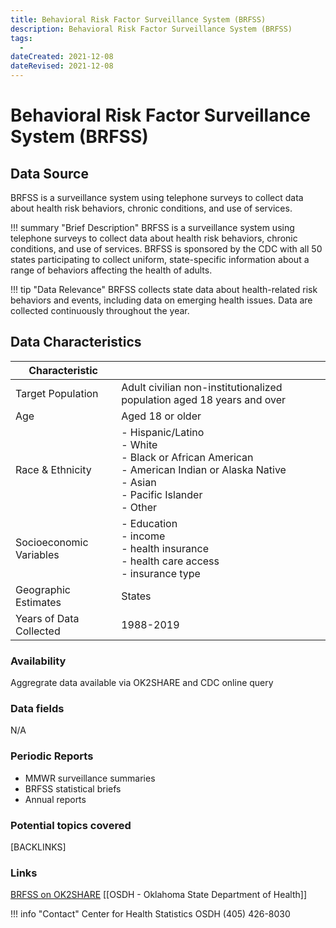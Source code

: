 ```yaml
---
title: Behavioral Risk Factor Surveillance System (BRFSS)
description: Behavioral Risk Factor Surveillance System (BRFSS)
tags:
  - 
dateCreated: 2021-12-08
dateRevised: 2021-12-08
---
```

# Behavioral Risk Factor Surveillance System (BRFSS)

## Data Source
BRFSS is a surveillance system using telephone surveys to collect data about health risk behaviors, chronic conditions, and use of services.

!!! summary "Brief Description"
    BRFSS is a surveillance system using telephone surveys to collect data about health risk behaviors, chronic conditions, and use of services. BRFSS is sponsored by the CDC with all 50 states participating to collect uniform, state-specific information about a range of behaviors affecting the health of adults.

!!! tip "Data Relevance"
    BRFSS collects state data about health-related risk behaviors and events, including data on emerging health issues. Data are collected continuously throughout the year.

## Data Characteristics
| Characteristic          |                                                                                                                                                     |
|-------------------------|-----------------------------------------------------------------------------------------------------------------------------------------------------|
| Target Population       | Adult civilian non-institutionalized population aged 18 years and over                                                                              |
| Age                     | Aged 18 or older                                                                                                                                    |
| Race & Ethnicity        | - Hispanic/Latino<br/>- White<br/>- Black or African American<br/>- American Indian or Alaska Native<br/>- Asian<br/>- Pacific Islander<br/>- Other |
| Socioeconomic Variables | - Education<br/>- income<br/>- health insurance<br/>- health care access<br/>- insurance type                                                       |
| Geographic Estimates    | States                                                                                                                                              |
| Years of Data Collected | 1988-2019                                                                                                                                           |

### Availability
Aggregrate data available via OK2SHARE and CDC online query

### Data fields 
N/A

### Periodic Reports
- MMWR surveillance summaries
- BRFSS statistical briefs
- Annual reports

### Potential topics covered
[BACKLINKS]

### Links
[BRFSS on OK2SHARE](https://www.health.state.ok.us/stats/Health_Surveys/BRFSS/index.shtml)
[[OSDH - Oklahoma State Department of Health]]

!!! info "Contact"
    Center for Health Statistics
    OSDH
    (405) 426-8030
